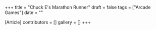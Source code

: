 +++
title = "Chuck E's Marathon Runner"
draft = false
tags = ["Arcade Games"]
date = ""

[Article]
contributors = []
gallery = []
+++